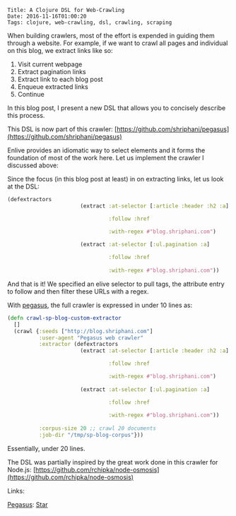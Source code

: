     Title: A Clojure DSL for Web-Crawling
    Date: 2016-11-16T01:00:20
    Tags: clojure, web-crawling, dsl, crawling, scraping

When building crawlers, most of the effort is expended in guiding them through a website. For example, if we want to crawl all pages and individual on this blog, we extract links like so:

1. Visit current webpage
2. Extract pagination links
3. Extract link to each blog post
4. Enqueue extracted links
5. Continue

In this blog post, I present a new DSL that allows you to concisely describe this process.

This DSL is now part of this crawler: [https://github.com/shriphani/pegasus](https://github.com/shriphani/pegasus) 

<!-- more -->

Enlive provides an idiomatic way to select elements and it forms the foundation of most of the work here. Let us implement the crawler I discussed above:

Since the focus (in this blog post at least) in on extracting links, let us look at the DSL:

```clojure
(defextractors
                       (extract :at-selector [:article :header :h2 :a]

                                :follow :href

                                :with-regex #"blog.shriphani.com")
                       
                       (extract :at-selector [:ul.pagination :a]

                                :follow :href
                                
                                :with-regex #"blog.shriphani.com"))
```

And that is it! We specified an elive selector to pull tags, the attribute entry to follow and then filter these URLs with a regex.

With [pegasus](https://github.com/shriphani/pegasus), the full crawler is expressed in under 10 lines as:

```clojure
(defn crawl-sp-blog-custom-extractor
  []
  (crawl {:seeds ["http://blog.shriphani.com"]
          :user-agent "Pegasus web crawler"
          :extractor (defextractors
                       (extract :at-selector [:article :header :h2 :a]

                                :follow :href

                                :with-regex #"blog.shriphani.com")
                       
                       (extract :at-selector [:ul.pagination :a]

                                :follow :href
                                
                                :with-regex #"blog.shriphani.com"))
          
          :corpus-size 20 ;; crawl 20 documents
          :job-dir "/tmp/sp-blog-corpus"}))
```

Essentially, under 20 lines.

The DSL was partially inspired by the great work done in this crawler for Node.js: [https://github.com/rchipka/node-osmosis](https://github.com/rchipka/node-osmosis)

Links:
<!-- Place this tag where you want the button to render. -->
[Pegasus](https://github.com/shriphani/pegasus): <a class="github-button" href="https://github.com/shriphani/pegasus" data-icon="octicon-star" data-style="mega" data-count-href="/shriphani/pegasus/stargazers" data-count-api="/repos/shriphani/pegasus#stargazers_count" data-count-aria-label="# stargazers on GitHub" aria-label="Star shriphani/pegasus on GitHub">Star</a> 

<div>
<!-- Place this tag in your head or just before your close body tag. -->
<script async defer src="https://buttons.github.io/buttons.js"></script>
</div>
